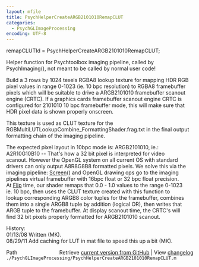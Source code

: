 ```yaml
---
layout: mfile
title: PsychHelperCreateARGB2101010RemapCLUT
categories:
  - PsychGLImageProcessing
encoding: UTF-8
---
```


remapCLUTId = PsychHelperCreateARGB2101010RemapCLUT;  

Helper function for Psychtoolbox imaging pipeline, called by  
PsychImaging(), not meant to be called by normal user code!  

Build a 3 rows by 1024 texels RGBA8 lookup texture for mapping HDR RGB  
pixel values in range 0-1023 (ie. 10 bpc resolution) to RGBA8 framebuffer  
pixels which will be suitable to drive a ARGB2101010 framebuffer scanout  
engine (CRTC). If a graphics cards framebuffer scanout engine CRTC is  
configured for 2101010 10 bpc framebuffer mode, this will make sure that  
HDR pixel data is shown properly onscreen.  

This texture is used as CLUT texture for the  
RGBMultiLUTLookupCombine\_FormattingShader.frag.txt in the final output  
formatting chain of the imaging pipeline.  

The expected pixel layout in 10bpc mode is: ARGB2101010, ie.:  
A2R10G10B10 -- That's how a 32 bit pixel is interpreted for video  
scanout. However the OpenGL system on all current OS with standard  
drivers can only output A8R8G8B8 formatted pixels. We solve this via the  
imaging pipeline: [Screen](/docs/Screen)() and OpenGL drawing ops go to the imaging  
pipelines virtual framebuffer with 16bpc float or 32 bpc float precision.  
At [Flip](/docs/Flip) time, our shader remaps that 0.0 - 1.0 values to the range 0-1023  
ie. 10 bpc, then uses the CLUT texture created with this function to  
lookup corresponding ARGB8 color tuples for the framebuffer, combines  
them into a single ARGB8 tuple by addition (logical OR), then writes that  
ARGB tuple to the framebuffer. At display scanout time, the CRTC's will  
find 32 bit pixels properly formatted for ARGB2101010 scanout.  

History:  
01/13/08  Written (MK).  
08/29/11  Add caching for LUT in mat file to speed this up a bit (MK).  


<div class="code_header" style="text-align:right;">
  <span style="float:left;">Path&nbsp;&nbsp;</span> <span class="counter">Retrieve <a href=
  "https://raw.github.com/Psychtoolbox-3/Psychtoolbox-3/beta/./PsychGLImageProcessing/PsychHelperCreateARGB2101010RemapCLUT.m">current version from GitHub</a> | View <a href=
  "https://github.com/Psychtoolbox-3/Psychtoolbox-3/commits/beta/./PsychGLImageProcessing/PsychHelperCreateARGB2101010RemapCLUT.m">changelog</a></span>
</div>
<div class="code">
  <code>./PsychGLImageProcessing/PsychHelperCreateARGB2101010RemapCLUT.m</code>
</div>
